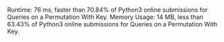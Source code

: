 Runtime: 
    76 ms, faster than 70.84% of Python3 online submissions for Queries on a Permutation With Key.
Memory Usage: 
    14 MB, less than 63.43% of Python3 online submissions for Queries on a Permutation With Key.